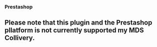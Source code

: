 ### Prestashop


## Please note that this plugin and the Prestashop pllatform is not currently supported my MDS Collivery.

